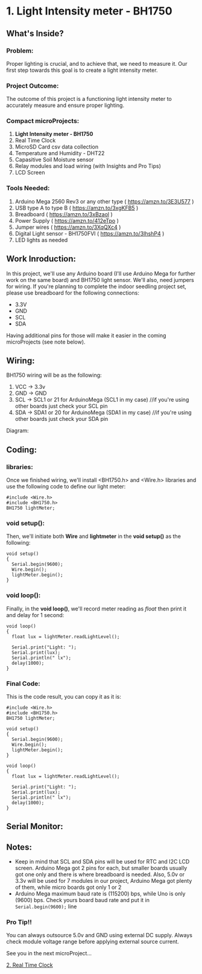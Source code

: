 # 1. Light Intensity meter - BH1750 

## What's Inside?
### Problem: 
Proper lighting is crucial, and to achieve that, we need to measure it. Our first step towards this goal is to create a light intensity meter.

### Project Outcome: 
The outcome of this project is a functioning light intensity meter to accurately measure and ensure proper lighting.

### Compact microProjects: 
1. **Light Intensity meter - BH1750**
2. Real Time Clock
3. MicroSD Card csv data collection
4. Temperature and Humidity - DHT22
5. Capasitive Soil Moisture sensor
6. Relay modules and load wiring (with Insights and Pro Tips)
7. LCD Screen

### Tools Needed:
1.   Arduino Mega 2560 Rev3 or any other type ( https://amzn.to/3E3U577 )
2.   USB type A to type B ( https://amzn.to/3xgKFB5 )
3.   Breadboard ( https://amzn.to/3xBzaol )
4.   Power Supply ( https://amzn.to/412eTpo )
5.   Jumper wires ( https://amzn.to/3XqQXc4 )
6.   Digital Light sensor - BH1750FVI ( https://amzn.to/3IhshP4 )
7.   LED lights as needed


## Work Inroduction:
In this project, we'll use any Arduino board (I'll use Arduino Mega for further work on the same board) and BH1750 light sensor. We'll also, need jumpers for wiring. If you're planning to complete the indoor seedling project set, please use breadboard for the following connections:
- 3.3V
- GND
- SCL
- SDA

Having additional pins for those will make it easier in the coming microProjects (see note below).

## Wiring:
BH1750 wiring will be as the following: 
1. VCC  ->  3.3v
2. GND  ->  GND
3. SCL  ->  SCL1 or 21 for ArduinoMega (SCL1 in my case)  //if you're using other boards just check your SCL pin 
4. SDA  ->  SDA1 or 20 for ArduinoMega (SDA1 in my case)  //if you're using other boards just check your SDA pin

Diagram:

## Coding: 
### libraries:
Once we finished wiring, we'll install <BH1750.h> and <Wire.h> libraries and use the following code to define our light meter: 
```
#include <Wire.h>
#include <BH1750.h>
BH1750 lightMeter;
```
### void setup():
Then, we'll initiate both **Wire** and **lightmeter** in the **void setup()** as the following: 
```
void setup()
{
  Serial.begin(9600);
  Wire.begin();
  lightMeter.begin();
}
```
### void loop():
Finally, in the **void loop()**, we'll record meter reading as *float* then print it and delay for 1 second: 
```
void loop() 
{  
  float lux = lightMeter.readLightLevel();                
  
  Serial.print("Light: ");
  Serial.print(lux);
  Serial.println(" lx");
  delay(1000);
}
```

### Final Code: 
This is the code result, you can copy it as it is: 
```
#include <Wire.h>
#include <BH1750.h>
BH1750 lightMeter;

void setup()
{
  Serial.begin(9600);
  Wire.begin();
  lightMeter.begin();
}

void loop() 
{  
  float lux = lightMeter.readLightLevel();                
  
  Serial.print("Light: ");
  Serial.print(lux);
  Serial.println(" lx");
  delay(1000);
}
```

## Serial Monitor: 





## Notes:
- Keep in mind that SCL and SDA pins will be used for RTC and I2C LCD screen. Arduino Mega got 2 pins for each, but smaller boards usually got one only and there is where breadboard is needed. Also, 5.0v or 3.3v will be used for 7 modules in our project, Arduino Mega got plenty of them, while micro boards got only 1 or 2
- Arduino Mega maximum baud rate is (115200) bps, while Uno is only (9600) bps. Check yours board baud rate and put it in ```Serial.begin(9600);``` line 


### Pro Tip!!
You can always outsource 5.0v and GND using external DC supply. Always check module voltage range before applying external source current.



See you in the next microProject...

[2. Real Time Clock](https://github.com/MustafaHelwa/hArduino/tree/main/Indoor_Home_Seedling_System/02_RealTimeClock)


